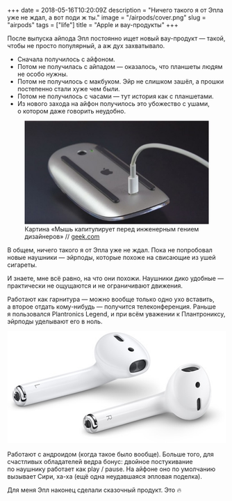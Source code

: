 +++
date = 2018-05-16T10:20:09Z
description = "Ничего такого я от Эпла уже не ждал, а вот поди ж ты."
image = "/airpods/cover.png"
slug = "airpods"
tags = ["life"]
title = "Apple и вау-продукты"
+++

После выпуска айпода Эпл постоянно ищет новый вау-продукт — такой, чтобы не просто популярный, а аж дух захватывало.

- Сначала получилось с айфоном.
- Потом не получилась с айпадом — оказалось, что планшеты людям не особо нужны.
- Потом не получилось с макбуком. Эйр не слишком зашёл, а прошки постепенно стали хуже чем были.
- Потом не получилось с часами — тут история как с планшетами.
- Из нового захода на айфон получилось это убожество с ушами, о котором даже говорить неудобно.

<figure>
  <img alt="Вау-мышь" src="apple-wow-mouse.jpg">
  <figcaption>Картина «Мышь капитулирует перед инженерным гением дизайнеров» // <a href="https://www.geek.com/apple/design-before-function-apple-magic-mouse-2-cant-be-used-while-charging-1636939/">geek.com</a></figcaption>
</figure>

В общем, ничего такого я от Эпла уже не ждал. Пока не попробовал новые наушники — эйрподы, которые похоже на свисающие из ушей сигареты.

И знаете, мне всё равно, на что они похожи. Наушники дико удобные — практически не ощущаются и не ограничивают движения.

Работают как гарнитура — можно вообще только одно ухо вставить, а второе отдать кому-нибудь — получится телеконференция. Раньше я пользовался Plantronics Legend, и при всём уважении к Плантрониксу, эйрподы уделывают его в ноль.

<p>
    <a href="https://www.apple.com/airpods/" class="img-link"><img alt="Эйрподы" src="airpods.jpg"></a>
</p>

Работают с андроидом (когда такое было вообще). Больше того, для счастливых обладателей ведра бонус: двойное постукивание по наушнику работает как play / pause. На айфоне оно по умолчанию вызывает Сири, ха-ха (ещё одна неудавшаяся эпловая поделка).

Для меня Эпл наконец сделали сказочный продукт. Это 🔥

